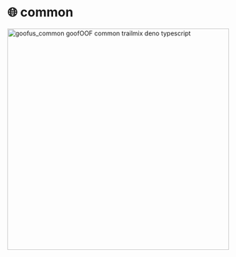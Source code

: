 # 🌐 common

<a href="https://deno.land/x/trailmix/src/common">
  <img
    src="https://trailmix-images.s3.amazonaws.com/gooface/bidOOF.png"
    alt="goofus_common goofOOF common trailmix deno typescript" width=500
  />
</a>

